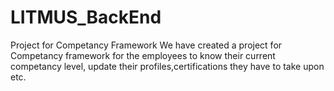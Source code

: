 # LITMUS_BackEnd
Project for Competancy Framework
We have created a project for Competancy framework for the employees to know their current competancy level, update their profiles,certifications they have to take upon etc.
